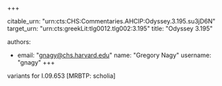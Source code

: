 +++


citable_urn: "urn:cts:CHS:Commentaries.AHCIP:Odyssey.3.195.su3jD6N"
target_urn: "urn:cts:greekLit:tlg0012.tlg002:3.195"
title: "Odyssey 3.195"

authors:
- email: "gnagy@chs.harvard.edu"
  name: "Gregory Nagy"
  username: "gnagy"
+++

<p>variants for I.09.653 [MRBTP: scholia]</p>